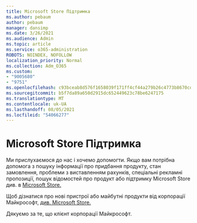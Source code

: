 ```yaml
---
title: Microsoft Store Підтримка
ms.author: pebaum
author: pebaum
manager: dansimp
ms.date: 3/26/2021
ms.audience: Admin
ms.topic: article
ms.service: o365-administration
ROBOTS: NOINDEX, NOFOLLOW
localization_priority: Normal
ms.collection: Adm_O365
ms.custom:
- "9005680"
- "9751"
ms.openlocfilehash: c93bceab8d576f1658039f171ff4cf44a279b26c4773b8670cdad63f27bafbc6
ms.sourcegitcommit: b5f7da89a650d2915dc652449623c78be6247175
ms.translationtype: MT
ms.contentlocale: uk-UA
ms.lasthandoff: 08/05/2021
ms.locfileid: "54066277"
---
```

# <a name="microsoft-store-support"></a>Microsoft Store Підтримка

Ми прислухаємося до нас і хочемо допомогти. Якщо вам потрібна допомога з пошуку інформації про придбання продукту, стан замовлення, проблеми з виставленням рахунків, спеціальні рекламні пропозиції, пошук відомостей про продукт або підтримку Microsoft Store див. в [Microsoft Store.](https://support.microsoft.com/account-billing/contact-microsoft-store-support-4f615f2a-6bbd-fd69-6695-ae213d63eef0)

Щоб дізнатися про нові пристрої або майбутні продукти від корпорації Майкрософт, [див. Microsoft Store.](https://www.microsoft.com/?ql=1)

Дякуємо за те, що клієнт корпорації Майкрософт.